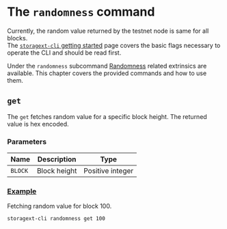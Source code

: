 # The `randomness` command

<div class="warning">
Currently, the random value returned by the testnet node is same for all blocks.
<br>
The <a href="./index.md"><code>storagext-cli</code> getting started</a> page covers the basic flags necessary to operate the CLI and should be read first.
</div>

Under the `randomness` subcommand [Randomness](../pallets/randomness.md) related extrinsics are available.
This chapter covers the provided commands and how to use them.

## `get`

The `get` fetches random value for a specific block height. The returned value is hex encoded.

### Parameters

| Name    | Description  | Type             |
| ------- | ------------ | ---------------- |
| `BLOCK` | Block height | Positive integer |

### <a class="header" id="get.example" href="#get.example">Example</a>

Fetching random value for block 100.

```bash
storagext-cli randomness get 100
```
